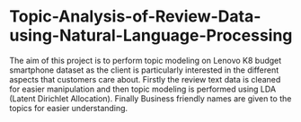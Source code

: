 # Topic-Analysis-of-Review-Data-using-Natural-Language-Processing
The aim of this project is to perform topic modeling on Lenovo K8 budget smartphone dataset as the client is particularly interested in the different aspects that customers care about. Firstly the review text data is cleaned for easier manipulation and then topic modeling is performed using LDA (Latent Dirichlet Allocation). Finally Business friendly names are given to the topics for easier understanding.
